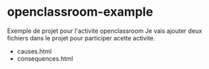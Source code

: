 # openclassroom-example
Exemple de projet pour l'activite openclassroom
Je vais ajouter deux fichiers dans le projet pour participer acette activite.

- causes.html 
- consequences.html
